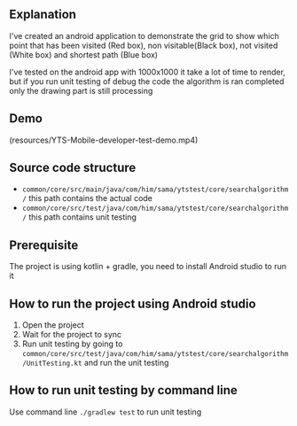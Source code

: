 ## Explanation

I've created an android application to demonstrate the grid to show which point that has been
visited (Red box), non visitable(Black box), not visited (White box) and shortest path (Blue box)

I've tested on the android app with 1000x1000 it take a lot of time to render, but if you run unit
testing of debug the code the algorithm is ran completed only the drawing part is still processing

## Demo

(resources/YTS-Mobile-developer-test-demo.mp4)

## Source code structure

- `common/core/src/main/java/com/him/sama/ytstest/core/searchalgorithm/` this path contains the
  actual code
- `common/core/src/test/java/com/him/sama/ytstest/core/searchalgorithm/` this path contains unit
  testing

## Prerequisite

The project is using kotlin + gradle, you need to install Android studio to run it

## How to run the project using Android studio

1. Open the project
2. Wait for the project to sync
3. Run unit testing by going to
   `common/core/src/test/java/com/him/sama/ytstest/core/searchalgorithm/UnitTesting.kt` and run the
   unit testing

## How to run unit testing by command line

Use command line ``./gradlew test`` to run unit testing